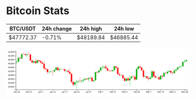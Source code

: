 # Bitcoin Stats

BTC/USDT|24h change|24h high|24h low|
|---|---|---|---|
|$47772.37|-0.71%|$48189.84|$46885.44|

<img src="./chart.svg">
